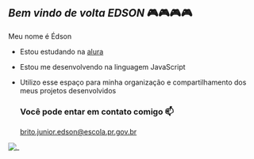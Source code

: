 ## _Bem vindo de volta EDSON_ 🎮🎮🎮🎮

Meu nome é Édson

- Estou estudando na [alura](https://www.alura.com.br)
- Estou me desenvolvendo na linguagem JavaScript
- Utilizo esse espaço para minha organização e compartilhamento dos meus projetos desenvolvidos

  ### Você pode entar em contato comigo 📫

  brito.junior.edson@escola.pr.gov.br

![_](https://media.tenor.com/CxBFUG6UHPoAAAAi/clash-royale-pekka.gif)

    
